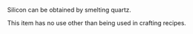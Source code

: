 Silicon can be obtained by smelting quartz.

This item has no use other than being used in crafting recipes.